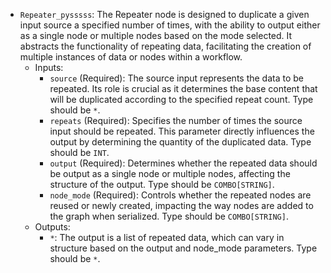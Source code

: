 - `Repeater_pysssss`: The Repeater node is designed to duplicate a given input source a specified number of times, with the ability to output either as a single node or multiple nodes based on the mode selected. It abstracts the functionality of repeating data, facilitating the creation of multiple instances of data or nodes within a workflow.
    - Inputs:
        - `source` (Required): The source input represents the data to be repeated. Its role is crucial as it determines the base content that will be duplicated according to the specified repeat count. Type should be `*`.
        - `repeats` (Required): Specifies the number of times the source input should be repeated. This parameter directly influences the output by determining the quantity of the duplicated data. Type should be `INT`.
        - `output` (Required): Determines whether the repeated data should be output as a single node or multiple nodes, affecting the structure of the output. Type should be `COMBO[STRING]`.
        - `node_mode` (Required): Controls whether the repeated nodes are reused or newly created, impacting the way nodes are added to the graph when serialized. Type should be `COMBO[STRING]`.
    - Outputs:
        - `*`: The output is a list of repeated data, which can vary in structure based on the output and node_mode parameters. Type should be `*`.
